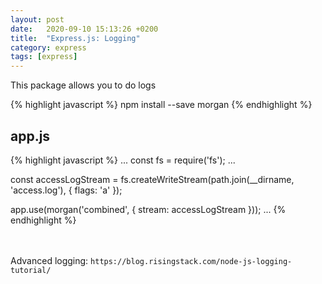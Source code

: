 ```yaml
---
layout: post
date:   2020-09-10 15:13:26 +0200
title:  "Express.js: Logging"
category: express
tags: [express]
---
```


This package allows you to do logs

{% highlight javascript %}
npm install --save morgan
{% endhighlight %}


<h2>app.js</h2>
{% highlight javascript %}
...
const fs = require('fs');
...

const accessLogStream = fs.createWriteStream(path.join(__dirname, 'access.log'), { flags: 'a' });

app.use(morgan('combined', { stream: accessLogStream }));
...
{% endhighlight %}

<br /><br />
Advanced logging: `https://blog.risingstack.com/node-js-logging-tutorial/`
